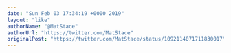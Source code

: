 ```yaml
---
date: "Sun Feb 03 17:34:19 +0000 2019"
layout: "like"
authorName: "@MatStace"
authorUrl: "https://twitter.com/MatStace"
originalPost: "https://twitter.com/MatStace/status/1092114071711830017"
---
```


